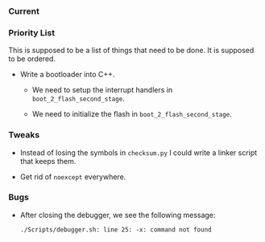 ### Current

### Priority List

This is supposed to be a list of things that need to be done.
It is supposed to be ordered.

-   Write a bootloader into C++.

    -   We need to setup the interrupt handlers in `boot_2_flash_second_stage`.

    -   We need to initialize the flash in `boot_2_flash_second_stage`.

### Tweaks

-   Instead of losing the symbols in `checksum.py` I could write a linker script that keeps them.

-   Get rid of `noexcept` everywhere.

### Bugs

-   After closing the debugger, we see the following message:

    ```none
    ./Scripts/debugger.sh: line 25: -x: command not found
    ```

